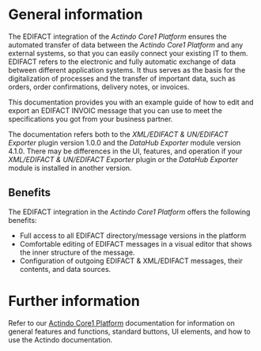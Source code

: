 # General information

The EDIFACT integration of the *Actindo Core1 Platform* ensures the automated transfer of data between the *Actindo Core1 Platform* and any external systems, so that you can easily connect your existing IT to them. EDIFACT refers to the electronic and fully automatic exchange of data between different application systems. It thus serves as the basis for the digitalization of processes and the transfer of important data, such as orders, order confirmations, delivery notes, or invoices. 

This documentation provides you with an example guide of how to edit and export an EDIFACT INVOIC message that you can use to meet the specifications you got from your business partner.

The documentation refers both to the *XML/EDIFACT & UN/EDIFACT Exporter* plugin version 1.0.0 and the *DataHub Exporter* module version 4.1.0. There may be differences in the UI, features, and operation if your *XML/EDIFACT & UN/EDIFACT Exporter* plugin or the *DataHub Exporter* module is installed in another version.

## Benefits

The EDIFACT integration in the *Actindo Core1 Platform* offers the following benefits:

- Full access to all EDIFACT directory/message versions in the platform
- Comfortable editing of EDIFACT messages in a visual editor that shows the inner structure of the message.
- Configuration of outgoing EDIFACT & XML/EDIFACT messages, their contents, and data sources.  
<!---Julian, die gehören nicht dazu? -> Configuration of incoming EDIFACT & XML/EDIFACT messages, their contents, and data sources.-->

# Further information

Refer to our [Actindo Core1 Platform](../../Core1Platform/BasicPhilosophy/01_General.md) documentation for information on general features and functions, standard buttons, UI elements, and how to use the Actindo documentation.
